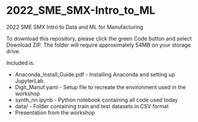 # 2022_SME_SMX-Intro_to_ML
2022 SME SMX Intro to Data and ML for Manufacturing

To download this repository, please click the green Code button and select Download ZIP. The folder will require approximately 54MB on your storage drive.

Included is:

- Anaconda_Install_Guide.pdf - Installing Anaconda and setting up JupyterLab.
- Digit_Manuf.yaml - Setup file to recreate the environment used in the workshop
- synth_nn.ipynb - Python notebook containing all code used today
- data/ - Folder containing train and test datasets in CSV format
- Presentation from the workshop